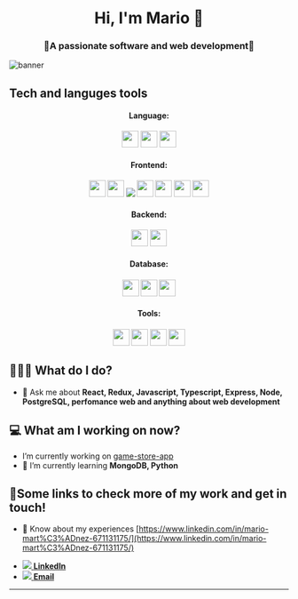 <h1 align='center'> Hi, I'm Mario 👋 </h1>
<h3 align="center">🚀A passionate software and web development🚀</h3>

![banner](https://user-images.githubusercontent.com/77025067/123890397-c1e11f00-d91c-11eb-9a8a-1a6364079932.gif)

## Tech and languges tools
<h4 align='center'>Language:</h4>
<div align='center'>
<code><a href="https://www.javascript.com/" target="_blank"><img height="30" src="https://img.shields.io/badge/JavaScript-F7DF1E?style=for-the-badge&logo=javascript&logoColor=black"></a></code>
<code><a href="https://www.typescriptlang.org/" target="_blank"><img height="30" src="https://img.shields.io/badge/TypeScript-007ACC?style=for-the-badge&logo=typescript&logoColor=white"></a></code>
<code><a href="https://www.python.org/" target="_blank"><img height="30" src="https://img.shields.io/badge/Python-14354C?style=for-the-badge&logo=python&logoColor=white"></a></code>
</div>

<h4 align='center'>Frontend: <h4/>
<div align='center'>
<code><a href="https://img.shields.io/badge/React-20232A?style=for-the-badge&logo=react&logoColor=61DAFB" target="_blank"><img height="30" src="https://img.shields.io/badge/React-20232A?style=for-the-badge&logo=react&logoColor=61DAFB"></a></code>
<code><a href="https://es.redux.js.org/" target="_blank"><img height="30" src="https://img.shields.io/badge/Redux-593D88?style=for-the-badge&logo=redux&logoColor=white"></a></code>
<code><a href="https://html5.org/" target="_blank"><img  src="https://img.shields.io/badge/HTML5-E34F26?style=for-the-badge&logo=html5&logoColor=white"></a></code>
<code><a href="https:https://tailwindcss.com/" target="_blank"><img height="30" src="https://img.shields.io/badge/CSS3-1572B6?style=for-the-badge&logo=css3&logoColor=white"></a></code>
<code><a href="https://sass-lang.com/" target="_blank"><img height="30" src="https://img.shields.io/badge/Sass-CC6699?style=for-the-badge&logo=sass&logoColor=white"></a></code>
<code><a href="https://getbootstrap.com/docs/5.0/getting-started/introduction/" target="_blank"><img height="30" src="https://img.shields.io/badge/Bootstrap-563D7C?style=for-the-badge&logo=bootstrap&logoColor=white"></a></code>
<code><a href="https://styled-components.com/" target="_blank"><img height="30" src="https://img.shields.io/badge/styled--components-DB7093?style=for-the-badge&logo=styled-components&logoColor=white"></a></code>
</div>


<h4 align='center'>Backend: <h4 />
<div align='center'>
<code><a href="https://nodejs.org/es/" target="_blank"><img height="30" src="https://img.shields.io/badge/Node.js-43853D?style=for-the-badge&logo=node.js&logoColor=white"></a></code>
<code><a href="https://expressjs.com/es/" target="_blank"><img height="30" src="https://img.shields.io/badge/Express.js-404D59?style=for-the-badge"></a></code>
</div>

<h4 align='center'> Database: <h4 />
<div align='center'>
<code><a href="https://www.postgresql.org/" target="_blank"><img height="30" src="https://img.shields.io/badge/PostgreSQL-316192?style=for-the-badge&logo=postgresql&logoColor=white"></a></code>
<code><a href="https://www.mysql.com/" target="_blank"><img height="30" src="https://img.shields.io/badge/MySQL-00000F?style=for-the-badge&logo=mysql&logoColor=white"></a></code>
<code><a href="https://www.mongodb.com/es" target="_blank"><img height="30" src="https://img.shields.io/badge/MongoDB-4EA94B?style=for-the-badge&logo=mongodb&logoColor=white"></a></code>
</div>
  
<h4 align='center'> Tools: <h4 />
<div align='center'>
<code><a href="https://github.com/" target="_blank"><img height="30" src="https://img.shields.io/badge/GitHub-100000?style=for-the-badge&logo=github&logoColor=white"></a></code>
<code><a href="https://www.heroku.com/" target="_blank"><img height="30" src="https://img.shields.io/badge/Heroku-430098?style=for-the-badge&logo=heroku&logoColor=white"></a></code>
<code><a href="https://www.docker.com/" target="_blank"><img height="30" src="https://www.vectorlogo.zone/logos/docker/docker-ar21.svg"></a></code>
<code><a href="https://www.docker.com/" target="_blank"><img height="30" src="https://cp-logo.vercel.app/codechef/"></a></code>
</div>


## 👨🏻‍💻 What do I do?
- 💬 Ask me about **React, Redux, Javascript, Typescript, Express, Node, PostgreSQL, perfomance web and anything about web development**


## 💻 What am I working on now?

- I’m currently working on [game-store-app](https://github.com/mariomartinez81/PI-Videogames-FT13)
- 🌱 I’m currently learning **MongoDB, Python**


## 🔗Some links to check more of my work and get in touch!

- 📄 Know about my experiences [https://www.linkedin.com/in/mario-mart%C3%ADnez-671131175/](https://www.linkedin.com/in/mario-mart%C3%ADnez-671131175/)

<div>
  <ul>
    <li><a href="https://www.linkedin.com/in/mario-mart%C3%ADnez-671131175/"><img src="https://img.icons8.com/android/24/4a90e2/linkedin.png" /><span> <b>LinkedIn</b></span></a></li>
    <li><a href="mailto:marioaviva@gmail.com"><img src="https://img.icons8.com/material/24/ffffff/mail.png" /><span> <b>Email</b></span></a></li>
  </ul>
  <hr />
</div>





